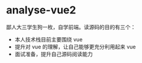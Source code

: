 # analyse-vue2

鄙人大三学生狗一枚，自学前端。读源码的目的有三个：

- 本人技术栈目前主要围绕 vue
- 提升对 vue 的理解，让自己能够更充分利用起来 vue
- 面试准备，提升自己源码阅读能力
